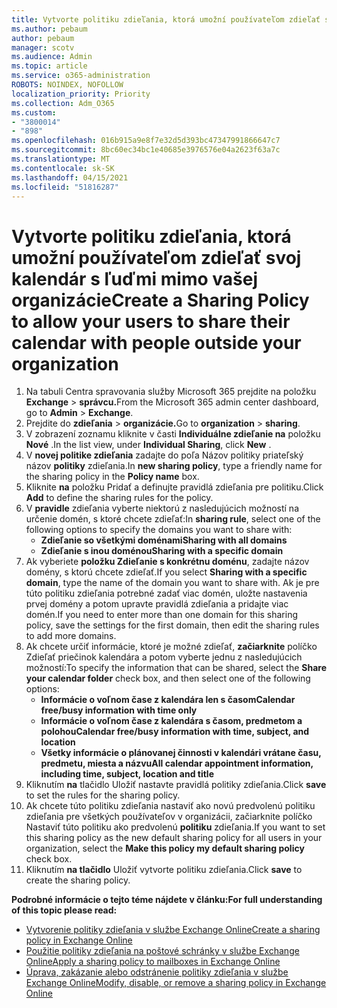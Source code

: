 ```yaml
---
title: Vytvorte politiku zdieľania, ktorá umožní používateľom zdieľať svoj kalendár s ľuďmi mimo vašej organizácie
ms.author: pebaum
author: pebaum
manager: scotv
ms.audience: Admin
ms.topic: article
ms.service: o365-administration
ROBOTS: NOINDEX, NOFOLLOW
localization_priority: Priority
ms.collection: Adm_O365
ms.custom:
- "3800014"
- "898"
ms.openlocfilehash: 016b915a9e8f7e32d5d393bc47347991866647c7
ms.sourcegitcommit: 8bc60ec34bc1e40685e3976576e04a2623f63a7c
ms.translationtype: MT
ms.contentlocale: sk-SK
ms.lasthandoff: 04/15/2021
ms.locfileid: "51816287"
---
```

# <a name="create-a-sharing-policy-to-allow-your-users-to-share-their-calendar-with-people-outside-your-organization"></a><span data-ttu-id="2a371-102">Vytvorte politiku zdieľania, ktorá umožní používateľom zdieľať svoj kalendár s ľuďmi mimo vašej organizácie</span><span class="sxs-lookup"><span data-stu-id="2a371-102">Create a Sharing Policy to allow your users to share their calendar with people outside your organization</span></span>

1. <span data-ttu-id="2a371-103">Na tabuli Centra spravovania služby Microsoft 365 prejdite na položku **Exchange**  >  **správcu.**</span><span class="sxs-lookup"><span data-stu-id="2a371-103">From the Microsoft 365 admin center dashboard, go to **Admin** > **Exchange**.</span></span>
2. <span data-ttu-id="2a371-104">Prejdite do **zdieľania**  >  **organizácie.**</span><span class="sxs-lookup"><span data-stu-id="2a371-104">Go to **organization** > **sharing**.</span></span>
3. <span data-ttu-id="2a371-105">V zobrazení zoznamu kliknite v časti **Individuálne zdieľanie na** položku **Nové** .</span><span class="sxs-lookup"><span data-stu-id="2a371-105">In the list view, under **Individual Sharing**, click **New** .</span></span>
4. <span data-ttu-id="2a371-106">V **novej politike zdieľania** zadajte do poľa Názov politiky priateľský názov **politiky** zdieľania.</span><span class="sxs-lookup"><span data-stu-id="2a371-106">In **new sharing policy**, type a friendly name for the sharing policy in the **Policy name** box.</span></span>
5. <span data-ttu-id="2a371-107">Kliknite **na**  položku Pridať a definujte pravidlá zdieľania pre politiku.</span><span class="sxs-lookup"><span data-stu-id="2a371-107">Click **Add**  to define the sharing rules for the policy.</span></span>
6. <span data-ttu-id="2a371-108">V **pravidle** zdieľania vyberte niektorú z nasledujúcich možností na určenie domén, s ktoré chcete zdieľať:</span><span class="sxs-lookup"><span data-stu-id="2a371-108">In **sharing rule**, select one of the following options to specify the domains you want to share with:</span></span>
    - <span data-ttu-id="2a371-109">**Zdieľanie so všetkými doménami**</span><span class="sxs-lookup"><span data-stu-id="2a371-109">**Sharing with all domains**</span></span>
    - <span data-ttu-id="2a371-110">**Zdieľanie s inou doménou**</span><span class="sxs-lookup"><span data-stu-id="2a371-110">**Sharing with a specific domain**</span></span>
8. <span data-ttu-id="2a371-111">Ak vyberiete **položku Zdieľanie s konkrétnu doménu**, zadajte názov domény, s ktorú chcete zdieľať.</span><span class="sxs-lookup"><span data-stu-id="2a371-111">If you select **Sharing with a specific domain**, type the name of the domain you want to share with.</span></span> <span data-ttu-id="2a371-112">Ak je pre túto politiku zdieľania potrebné zadať viac domén, uložte nastavenia prvej domény a potom upravte pravidlá zdieľania a pridajte viac domén.</span><span class="sxs-lookup"><span data-stu-id="2a371-112">If you need to enter more than one domain for this sharing policy, save the settings for the first domain, then edit the sharing rules to add more domains.</span></span>
9. <span data-ttu-id="2a371-113">Ak chcete určiť informácie, ktoré je možné zdieľať, **začiarknite** políčko Zdieľať priečinok kalendára a potom vyberte jednu z nasledujúcich možností:</span><span class="sxs-lookup"><span data-stu-id="2a371-113">To specify the information that can be shared, select the **Share your calendar folder** check box, and then select one of the following options:</span></span>
    - <span data-ttu-id="2a371-114">**Informácie o voľnom čase z kalendára len s časom**</span><span class="sxs-lookup"><span data-stu-id="2a371-114">**Calendar free/busy information with time only**</span></span>
    - <span data-ttu-id="2a371-115">**Informácie o voľnom čase z kalendára s časom, predmetom a polohou**</span><span class="sxs-lookup"><span data-stu-id="2a371-115">**Calendar free/busy information with time, subject, and location**</span></span>
    - <span data-ttu-id="2a371-116">**Všetky informácie o plánovanej činnosti v kalendári vrátane času, predmetu, miesta a názvu**</span><span class="sxs-lookup"><span data-stu-id="2a371-116">**All calendar appointment information, including time, subject, location and title**</span></span>
11. <span data-ttu-id="2a371-117">Kliknutím **na** tlačidlo Uložiť nastavte pravidlá politiky zdieľania.</span><span class="sxs-lookup"><span data-stu-id="2a371-117">Click **save** to set the rules for the sharing policy.</span></span>
12. <span data-ttu-id="2a371-118">Ak chcete túto politiku zdieľania nastaviť ako novú predvolenú politiku zdieľania pre všetkých používateľov v organizácii, začiarknite políčko Nastaviť túto politiku ako predvolenú **politiku** zdieľania.</span><span class="sxs-lookup"><span data-stu-id="2a371-118">If you want to set this sharing policy as the new default sharing policy for all users in your organization, select the **Make this policy my default sharing policy** check box.</span></span>
13. <span data-ttu-id="2a371-119">Kliknutím **na tlačidlo** Uložiť vytvorte politiku zdieľania.</span><span class="sxs-lookup"><span data-stu-id="2a371-119">Click **save** to create the sharing policy.</span></span>  

<span data-ttu-id="2a371-120">**Podrobné informácie o tejto téme nájdete v článku:**</span><span class="sxs-lookup"><span data-stu-id="2a371-120">**For full understanding of this topic please read:**</span></span>

- [<span data-ttu-id="2a371-121">Vytvorenie politiky zdieľania v službe Exchange Online</span><span class="sxs-lookup"><span data-stu-id="2a371-121">Create a sharing policy in Exchange Online</span></span>](https://docs.microsoft.com/exchange/sharing/sharing-policies/create-a-sharing-policy)
- [<span data-ttu-id="2a371-122">Použitie politiky zdieľania na poštové schránky v službe Exchange Online</span><span class="sxs-lookup"><span data-stu-id="2a371-122">Apply a sharing policy to mailboxes in Exchange Online</span></span>](https://docs.microsoft.com/exchange/sharing/sharing-policies/apply-a-sharing-policy)
- [<span data-ttu-id="2a371-123">Úprava, zakázanie alebo odstránenie politiky zdieľania v službe Exchange Online</span><span class="sxs-lookup"><span data-stu-id="2a371-123">Modify, disable, or remove a sharing policy in Exchange Online</span></span>](https://docs.microsoft.com/exchange/sharing/sharing-policies/modify-a-sharing-policy)